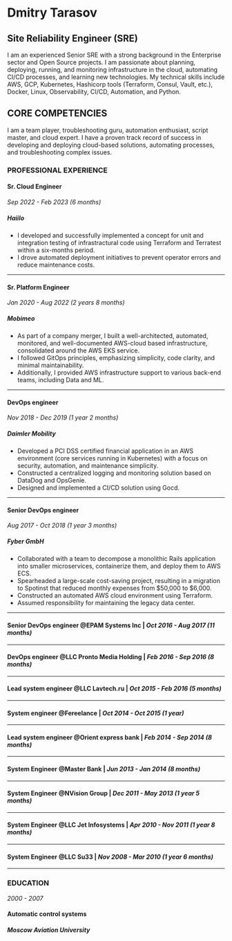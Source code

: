 # Dmitry Tarasov

## Site Reliability Engineer (SRE)

I am an experienced Senior SRE with a strong background in the Enterprise sector and Open Source projects. I am passionate about planning, deploying, running, and monitoring infrastructure in the cloud, automating CI/CD processes, and learning new technologies. My technical skills include AWS, GCP, Kubernetes, Hashicorp tools (Terraform, Consul, Vault, etc.), Docker, Linux, Observability, CI/CD, Automation, and Python.

## CORE COMPETENCIES

I am a team player, troubleshooting guru, automation enthusiast, script master, and cloud expert. I have a proven track record of success in developing and deploying cloud-based solutions, automating processes, and troubleshooting complex issues.

### PROFESSIONAL EXPERIENCE

#### Sr. Cloud Engineer

*Sep 2022 - Feb 2023* *(6 months)*

##### Haiilo

- I developed and successfully implemented a concept for unit and integration testing of infrastractural code using Terraform and Terratest within a six-months period.
- I drove automated deployment initiatives to prevent operator errors and reduce maintenance costs.

---------

#### Sr. Platform Engineer

*Jan 2020 - Aug 2022* *(2 years 8 months)*

##### Mobimeo

- As part of a company merger, I built a well-architected, automated, monitored, and well-documented AWS-cloud based infrastructure, consolidated around the AWS EKS service.
- I followed GitOps principles, emphasizing simplicity, code clarity, and minimal maintainability.
- Additionally, I provided AWS infrastructure support to various back-end teams, including Data and ML.

---------

#### DevOps engineer

*Nov 2018 - Dec 2019* *(1 year 2 months)*

##### Daimler Mobility

- Developed a PCI DSS certified financial application in an AWS environment (core services running in Kubernetes) with a focus on security, automation, and maintenance simplicity.
- Constructed a centralized logging and monitoring solution based on DataDog and OpsGenie.
- Designed and implemented a CI/CD solution using Gocd.

---------

#### Senior DevOps engineer 

*Aug 2017 - Oct 2018* *(1 year 3 months)*

##### Fyber GmbH

- Collaborated with a team to decompose a monolithic Rails application into smaller microservices, containerize them, and deploy them to AWS ECS.
- Spearheaded a large-scale cost-saving project, resulting in a migration to Spotinst that reduced monthly expenses from $50,000 to $6,000.
- Constructed an automated AWS cloud environment using Terraform.
- Assumed responsibility for maintaining the legacy data center.

---------

#### Senior DevOps engineer @EPAM Systems Inc  | *Oct 2016 - Aug 2017* *(11 months)*
---------
#### DevOps engineer @LLC Pronto Media Holding | *Feb 2016 - Sep 2016* *(8 months)*
---------
#### Lead system engineer @LLC Lavtech.ru | *Oct 2015 - Feb 2016* *(5 months)*
---------
#### System engineer @Fereelance | *Oct 2014 - Oct 2015* *(1 year)*
---------
#### Lead system engineer @Orient express bank | *Feb 2014 - Sep 2014* *(8 months)*
---------
#### System Engineer @Master Bank | *Jun 2013 - Jan 2014* *(8 months)*
---------
#### System Engineer @NVision Group | *Dec 2011 - May 2013* *(1 year 5 months)*
---------
#### System Engineer @LLC Jet Infosystems | *Apr 2010 - Nov 2011* *(1 year 8 months)*
---------
#### System Engineer @LLC Su33 | *Nov 2008 - Mar 2010* *(1 year 6 months)*
---------

### EDUCATION

*2000 - 2007*

#### Automatic control systems

##### Moscow Aviation University
